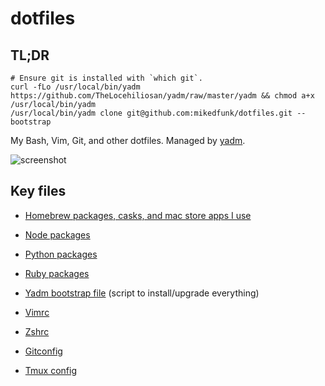 # dotfiles

## TL;DR

```
# Ensure git is installed with `which git`.
curl -fLo /usr/local/bin/yadm https://github.com/TheLocehiliosan/yadm/raw/master/yadm && chmod a+x /usr/local/bin/yadm
/usr/local/bin/yadm clone git@github.com:mikedfunk/dotfiles.git --bootstrap
```

My Bash, Vim, Git, and other dotfiles. Managed by [yadm](https://thelocehiliosan.github.io/yadm/docs).

![screenshot](https://i.imgur.com/p0TTKI5.jpg)

## Key files

* [Homebrew packages, casks, and mac store apps I use](.Brewfile)
* [Node packages](.config/yarn/global/package.json)
* [Python packages](requirements.txt)
* [Ruby packages](Gemfile)

* [Yadm bootstrap file](.yadm/bootstrap) (script to install/upgrade everything)
* [Vimrc](.vimrc)
* [Zshrc](.zshrc)
* [Gitconfig](.gitconfig)
* [Tmux config](.tmux.conf)
